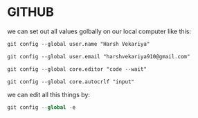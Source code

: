 # GITHUB
we can set out all values golbally on our local computer like this:

```markdown
git config --global user.name "Harsh Vekariya"

git config --global user.email "harshvekariya910@gmail.com"

git config --global core.editor "code --wait"

git config --global core.autocrlf "input"


```
  
we can edit all this things by:

```python
git config --global -e
```


